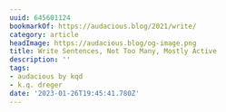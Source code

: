 ```yaml
---
uuid: 645601124
bookmarkOf: https://audacious.blog/2021/write/
category: article
headImage: https://audacious.blog/og-image.png
title: Write Sentences, Not Too Many, Mostly Active
description: ''
tags:
- audacious by kqd
- k.q. dreger
date: '2023-01-26T19:45:41.780Z'
---
```



